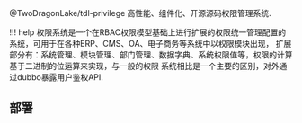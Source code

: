@TwoDragonLake/tdl-privilege 高性能、组件化、开源源码权限管理系统.

!!! help
    权限系统是一个在RBAC权限模型基础上进行扩展的权限统一管理配置的系统，可用于在各种ERP、CMS、OA、电子商务等系统中以权限模块出现， 扩展部分有：系统管理、模块管理、部门管理、数据字典、系统权限值等，权限的计算基于二进制的位运算来实现，与一般的权限 系统相比是一个主要的区别，对外通过dubbo暴露用户鉴权API.

## 部署
